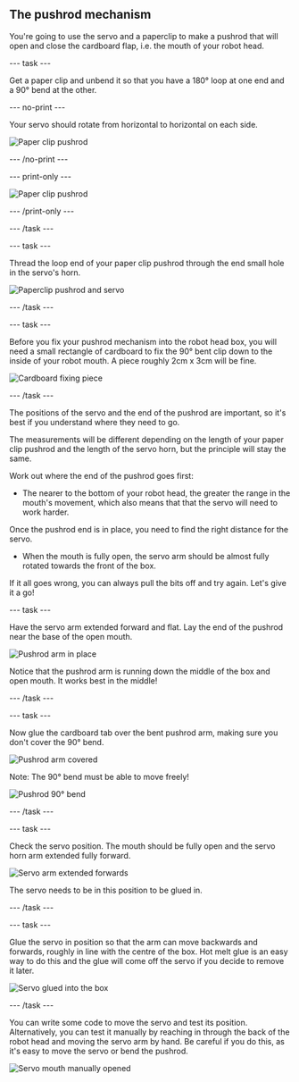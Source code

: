 ## The pushrod mechanism

You're going to use the servo and a paperclip to make a pushrod that will open and close the cardboard flap, i.e. the mouth of your robot head.

--- task ---

Get a paper clip and unbend it so that you have a 180° loop at one end and a 90° bend at the other.

--- no-print ---

Your servo should rotate from horizontal to horizontal on each side.

![Paper clip pushrod](images/pushrod_paperclip.gif)

--- /no-print ---

--- print-only ---

![Paper clip pushrod](images/pushrod_paperclip.png)

--- /print-only ---

--- /task ---

--- task ---

Thread the loop end of your paper clip pushrod through the end small hole in the servo's horn.

![Paperclip pushrod and servo](images/pushrod_pushrodAndServo.png)

--- /task ---

--- task ---

Before you fix your pushrod mechanism into the robot head box, you will need a small rectangle of cardboard to fix the 90° bent clip down to the inside of your robot mouth. A piece roughly 2cm x 3cm will be fine.

![Cardboard fixing piece](images/pushrod_cardboardTab.png)

--- /task ---

The positions of the servo and the end of the pushrod are important, so it's best if you understand where they need to go.

The measurements will be different depending on the length of your paper clip pushrod and the length of the servo horn, but the principle will stay the same.

Work out where the end of the pushrod goes first:
+ The nearer to the bottom of your robot head, the greater the range in the mouth's movement, which also means that that the servo will need to work harder. 

Once the pushrod end is in place, you need to find the right distance for the servo.
+ When the mouth is fully open, the servo arm should be almost fully rotated towards the front of the box.

If it all goes wrong, you can always pull the bits off and try again. Let's give it a go!

--- task ---

Have the servo arm extended forward and flat. Lay the end of the pushrod near the base of the open mouth.

![Pushrod arm in place](images/pushrod_armInPlace.png)

Notice that the pushrod arm is running down the middle of the box and open mouth. It works best in the middle!

--- /task ---

--- task ---

Now glue the cardboard tab over the bent pushrod arm, making sure you don't cover the 90° bend.

![Pushrod arm covered](images/pushrod_armFixed.png)

Note: The 90° bend must be able to move freely!

![Pushrod 90° bend](images/pushrod_armBend.png)

--- /task ---

--- task ---

Check the servo position. The mouth should be fully open and the servo horn arm extended fully forward.

![Servo arm extended forwards](images/pushrod_servoForwards.png)

The servo needs to be in this position to be glued in.

--- /task ---

--- task ---

Glue the servo in position so that the arm can move backwards and forwards, roughly in line with the centre of the box. Hot melt glue is an easy way to do this and the glue will come off the servo if you decide to remove it later.

![Servo glued into the box](images/pushrod_servoFixed.png)

--- /task ---

You can write some code to move the servo and test its position. Alternatively, you can test it manually by reaching in through the back of the robot head and moving the servo arm by hand. Be careful if you do this, as it's easy to move the servo or bend the pushrod.

![Servo mouth manually opened](images/pushrod_servoManuallyOpened.png)

